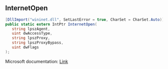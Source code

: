 ## InternetOpen

```csharp
[DllImport("wininet.dll", SetLastError = true, CharSet = CharSet.Auto)]
public static extern IntPtr InternetOpen(
   string lpszAgent,
   uint dwAccessType,
   string lpszProxy,
   string lpszProxyBypass,
   uint dwFlags
);
```

Microsoft documentation: [Link](https://docs.microsoft.com/en-us/windows/win32/api/wininet/nf-wininet-internetopena)

